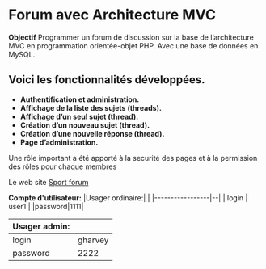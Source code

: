 # Forum avec Architecture MVC
**Objectif**
Programmer un forum de discussion sur la base de l’architecture MVC en programmation orientée-objet PHP. Avec une base de données en MySQL.

## Voici les fonctionnalités développées.

- **Authentification et administration.**
- **Affichage de la liste des sujets (threads).**
- **Affichage d’un seul sujet (thread).**
- **Création d’un nouveau sujet (thread).**
- **Création d’une nouvelle réponse (thread).**
- **Page d’administration.**

Une rôle important a été apporté à la securité des pages et à la permission des rôles pour chaque membres

Le web site [Sport forum](http://artysimple.com/sport-forum)

**Compte d'utilisateur:**
|Usager ordinaire:|  | 
|-----------------|--|
| login | user1 |
|password|1111|

|Usager admin:|  | 
|-----------------|--|
| login | gharvey |
|password|2222|
